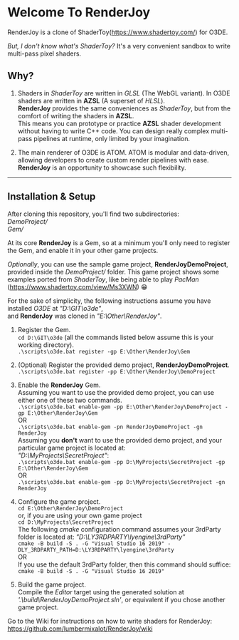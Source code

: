 # Welcome To RenderJoy

RenderJoy is a clone of ShaderToy(https://www.shadertoy.com/) for O3DE.

*But, I don't know what's ShaderToy?* It's a very convenient sandbox to write multi-pass pixel shaders.

## Why?

1. Shaders in *ShaderToy* are written in *GLSL* (The WebGL variant). In O3DE shaders are written in **AZSL** (A superset of *HLSL*).  
**RenderJoy** provides the same conveniences as *ShaderToy*, but from the comfort of writing the shaders in **AZSL**.  
This means you can prototype or practice **AZSL** shader development without having to write C++ code. You can design really complex
multi-pass pipelines at runtime, only limited by your imagination.

2. The main renderer of O3DE is ATOM. ATOM is modular and data-driven, allowing developers to create custom render pipelines with ease.  
**RenderJoy** is an opportunity to showcase such flexibility.

---

## Installation & Setup

After cloning this repository, you'll find two subdirectories:  
*DemoProject/*  
*Gem/*  
  
At its core **RenderJoy** is a Gem, so at a minimum you'll only need to register the Gem, and enable it in your other game projects.  
  
*Optionally*, you can use the sample game project, **RenderJoyDemoProject**,  provided inside the *DemoProject/* folder. This game project shows some examples ported from *ShaderToy*, like being able to play *PacMan* (https://www.shadertoy.com/view/Ms3XWN) :grin:  
  
  
For the sake of simplicity, the following instructions assume you have installed *O3DE* at *"D:\GIT\o3de\"*,  
and **RenderJoy** was cloned in *"E:\Other\RenderJoy\"*.

1. Register the Gem.  
`cd D:\GIT\o3de`  (all the commands listed below assume this is your working directory).  
`.\scripts\o3de.bat register -gp E:\Other\RenderJoy\Gem`  
  
2. (Optional) Register the provided demo project, **RenderJoyDemoProject**.  
`.\scripts\o3de.bat register -pp E:\Other\RenderJoy\DemoProject`  
  
3. Enable the **RenderJoy** Gem.  
Assuming you want to use the provided demo project, you can use either one of these two commands.  
`.\scripts\o3de.bat enable-gem -pp E:\Other\RenderJoy\DemoProject -gp E:\Other\RenderJoy\Gem`  
OR  
`.\scripts\o3de.bat enable-gem -pn RenderJoyDemoProject -gn RenderJoy`  
Assuming you **don't** want to use the provided demo project, and your particular game project is located at:  
*"D:\MyProjects\SecretProject\"*:  
`.\scripts\o3de.bat enable-gem -pp D:\MyProjects\SecretProject -gp E:\Other\RenderJoy\Gem`  
OR  
`.\scripts\o3de.bat enable-gem -pp D:\MyProjects\SecretProject -gn RenderJoy`  
  
4. Configure the game project.  
`cd E:\Other\RenderJoy\DemoProject`  
or, if you are using your own game project  
`cd D:\MyProjects\SecretProject`  
The following *cmake* configuration command assumes your 3rdParty folder is located at: *"D:\LY3RDPARTY\lyengine\3rdParty\"*  
`cmake -B build -S . -G "Visual Studio 16 2019" -DLY_3RDPARTY_PATH=D:\LY3RDPARTY\lyengine\3rdParty`  
OR  
If you use the default 3rdParty folder, then this command should suffice:  
`cmake -B build -S . -G "Visual Studio 16 2019"`  
  
5. Build the game project.  
Compile the *Editor* target using the generated solution at *'.\build\RenderJoyDemoProject.sln'*, or equivalent if you chose another game project.  

Go to the Wiki for instructions on how to write shaders for RenderJoy:  
https://github.com/lumbermixalot/RenderJoy/wiki  



